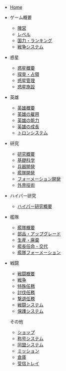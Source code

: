 
- [Home](/)

- ゲーム概要
  - [陣営](war1.md)
  - [レベル](war2.md)
  - [国力・ランキング](war3.md)
  - [戦争システム](war4.md)

- 惑星
  - [惑星概要](planet1.md)
  - [探査・占領](planet2.md)
  - [惑星管理](planet3.md)
  - [惑星施設](planet4.md)

- 英雄  
  - [英雄概要](hero1.md)
  - [英雄の雇用](hero2.md)
  - [英雄の能力](hero3.md)
  - [英雄の成長](hero4.md)
  - [トロンシステム](hero5.md)

- 研究
  - [研究概要](sc1.md)
  - [基礎科学](sc2.md)
  - [兵器開発](sc3.md)
  - [艦隊開発](sc4.md)
  - [フォーメーション開発](sc5.md)
  - [外界技術](sc6.md)

- ハイパー研究
  - [ハイパー研究概要](hy1.md)

- 艦隊
  - [艦隊概要](ship1.md)
  - [部品・アップグレード](ship2.md)
  - [生産・廃棄](ship3.md)
  - [艦長任命・交代](ship4.md)
  - [艦隊フォーメーション](ship5.md)

- 戦闘
  - [戦闘概要](battle1.md)
  - [戦争](battle2.md)
  - [特殊任務](battle3.md)
  - [討伐任務](battle4.md)
  - [撃退任務](battle5.md)
  - [戦闘システム](battle6.md)
  - [保護システム](battle7.md)

  その他
  - [ショップ](etc1.md)
  - [称号システム](etc2.md)
  - [同盟システム](etc3.md)
  - [ミッション](etc4.md)
  - [倉庫](etc5.md)
  - [受信トレイ](etc6.md)